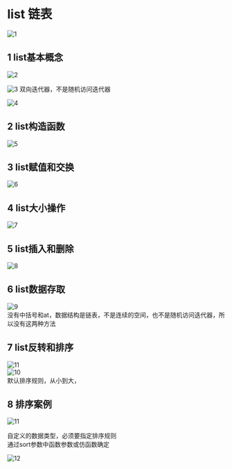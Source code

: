 # list 链表

![1](images/2022-06-01-16-38-28.png)  

## 1 list基本概念

![2](images/2022-06-01-16-40-06.png)  

![3](images/2022-06-01-16-40-58.png)
双向迭代器，不是随机访问迭代器  

![4](images/2022-06-01-16-42-59.png)  

## 2 list构造函数  

![5](images/2022-06-01-20-17-20.png)  

## 3 list赋值和交换  

![6](images/2022-06-01-20-19-10.png)  

## 4 list大小操作  

![7](images/2022-06-01-20-20-59.png)  

## 5 list插入和删除

![8](images/2022-06-01-20-21-43.png)  

## 6 list数据存取

![9](images/2022-06-01-20-22-56.png)  
没有中括号和at，数据结构是链表，不是连续的空间，也不是随机访问迭代器，所以没有这两种方法  

## 7 list反转和排序

![11](images/2022-06-01-20-28-57.png)  
![10](images/2022-06-01-20-25-34.png)  
默认排序规则，从小到大，  

## 8 排序案例

![11](images/2022-06-01-20-31-25.png)  

自定义的数据类型，必须要指定排序规则  
通过sort参数中函数参数或仿函数确定  

![12](images/2022-06-01-20-33-41.png)  